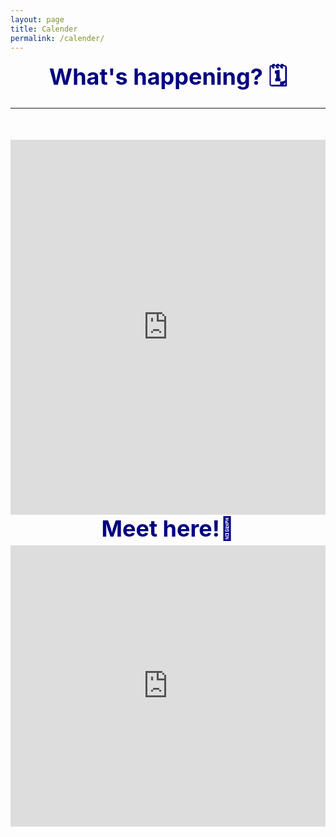 ```yaml
---
layout: page
title: Calender
permalink: /calender/
---
```


<div style="color: navy; font-size: 36px; font-weight: bold; margin-bottom: 0px; text-align: center;">What's happening? 🗓️</div>

---

<style>
  .calendar-container {
    width: 100%;
    max-width: 600px; /* Adjust this value to your preference */
    margin: 0 auto;
    overflow: hidden;
  }

  /* Adjust the Google Calendar navigation elements for mobile */
  @media (max-width: 650px) {
    .calendar-container iframe {
      transform: scale(0.8);
      transform-origin: top left;
      width: 125%; /* Adjust the width for mobile */
      height: 725px; /* Adjust the height for mobile */
    }
  }

  /* Adjust the Google Calendar navigation elements for desktop */
  @media (min-width: 651px) {
    .calendar-container iframe {
      width: 100%; /* Adjust the width to fit the desktop screen */
      height: 600px; /* Adjust the height as needed for desktop */
      transform: none;
      transform-origin: unset;
    }
  }
</style>

<div style="text-align: center; margin-top: 50px;">
  <div class="calendar-container">
    <iframe src="https://calendar.google.com/calendar/embed?height=600&wkst=1&bgcolor=%23ffffff&ctz=America%2FNew_York&mode=MONTH&src=ZWFkMWJkMmNiNWY1MTAwYzk0ZDNjMzMwYjVmYjFkZjcwNjk3YzkwODExOGM1MjNlNWY0MTI5YjE5ZjJjMmJhYkBncm91cC5jYWxlbmRhci5nb29nbGUuY29t&src=ZW4udXNhI2hvbGlkYXlAZ3JvdXAudi5jYWxlbmRhci5nb29nbGUuY29t&color=%23D50000&color=%230B8043" style="border-width: 0;" frameborder="0" scrolling="no"></iframe>
  </div>
</div>

<div style="color: navy; font-size: 36px; font-weight: bold; margin-bottom: 5px; text-align: center;">Meet here!📍</div>
<div style="display: flex; justify-content: center; margin-bottom: 20px;">
  <iframe src="https://www.google.com/maps/embed?pb=!1m14!1m8!1m3!1d11530.621704532181!2d-86.37018675933841!3d43.73848451891624!3m2!1i1024!2i768!4f13.1!3m3!1m2!1s0x881c0784c753ce87%3A0x119a6d0133cc6700!2sMichigan%20State%20University%20AgBioResearch%20West%20Central%20Michigan%20Research%20and%20Extension%20Center!5e0!3m2!1sen!2sus!4v1691718293562!5m2!1sen!2sus" width="600" height="450" style="border: 1px black" allowfullscreen="" loading="lazy" referrerpolicy="no-referrer-when-downgrade"></iframe>
</div>